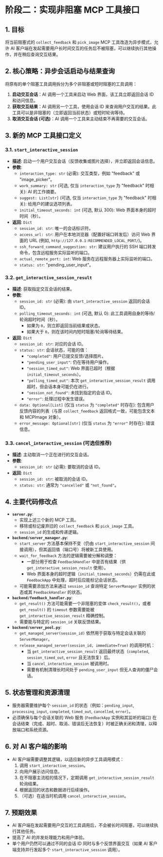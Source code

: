 # 阶段二：实现非阻塞 MCP 工具接口

## 1. 目标

将当前阻塞式的 `collect_feedback` 和 `pick_image` MCP 工具改造为异步模式，允许 AI 客户端在发起需要用户长时间交互的任务后不被阻塞，可以继续执行其他操作，并在稍后查询交互结果。

## 2. 核心策略：异步会话启动与结果查询

将原有的单个阻塞工具调用拆分为多个非阻塞或短时阻塞的工具调用：
1.  **启动交互会话**：AI 调用一个工具来启动 Web 界面，该工具立即返回会话 ID 和访问信息。
2.  **获取交互结果**：AI 调用另一个工具，使用会话 ID 来查询用户交互的结果。此工具可以是非阻塞的（立即返回当前状态）或短时轮询等待。
3.  **取消交互会话 (可选)**：AI 调用一个工具来主动结束不再需要的交互会话。

## 3. 新的 MCP 工具接口定义

### 3.1. `start_interactive_session`

*   **描述**: 启动一个用户交互会话（反馈收集或图片选择），并立即返回会话信息。
*   **参数**:
    *   `interaction_type: str` (必需): 交互类型，例如 "feedback" 或 "image_picker"。
    *   `work_summary: str` (可选, 仅当 `interaction_type` 为 "feedback" 时相关): AI 的工作摘要。
    *   `suggest: List[str]` (可选, 仅当 `interaction_type` 为 "feedback" 时相关): 给用户的建议选项列表。
    *   `initial_timeout_seconds: int` (可选, 默认 300): Web 界面本身的超时时间（秒）。
*   **返回**: `Dict`
    *   `session_id: str`: 唯一的会话标识符。
    *   `access_url: str`: 用户在本地浏览器（配置好端口转发后）访问 Web 界面的 URL (例如, `http://127.0.0.1:RECOMMENDED_LOCAL_PORT/`)。
    *   `ssh_forward_command_suggestion: str`: 建议用户执行的 SSH 端口转发命令，包含远程服务实际监听的端口。
    *   `actual_remote_port: int`: Web 服务在远程服务器上实际监听的端口。
    *   `status: str`: "pending_user_input"。

### 3.2. `get_interactive_session_result`

*   **描述**: 获取指定交互会话的结果。
*   **参数**:
    *   `session_id: str` (必需): 由 `start_interactive_session` 返回的会话 ID。
    *   `polling_timeout_seconds: int` (可选, 默认 0): 此工具调用自身的等待/轮询超时时间（秒）。
        *   如果为 `0`，则立即返回当前结果或状态。
        *   如果大于 `0`，则在该时间内短时阻塞/轮询等待结果。
*   **返回**: `Dict`
    *   `session_id: str`: 对应的会话 ID。
    *   `status: str`: 会话状态，可能的值：
        *   `"completed"`: 用户已提交反馈/选择图片。
        *   `"pending_user_input"`: 仍在等待用户操作。
        *   `"session_timed_out"`: Web 界面已超时（根据 `initial_timeout_seconds`）。
        *   `"polling_timed_out"`: 本次 `get_interactive_session_result` 调用超时，但会话本身可能仍在进行。
        *   `"session_not_found"`: 未找到指定的会话 ID。
        *   `"error"`: 处理过程中发生错误。
    *   `data: Optional[List]` (仅当 `status` 为 `"completed"` 时存在): 包含用户反馈内容的列表（与原 `collect_feedback` 返回格式一致，可能包含文本和 MCPImage 对象）。
    *   `error_message: Optional[str]` (仅当 `status` 为 `"error"` 时存在): 错误信息。

### 3.3. `cancel_interactive_session` (可选但推荐)

*   **描述**: 主动取消一个正在进行的交互会话。
*   **参数**:
    *   `session_id: str` (必需): 要取消的会话 ID。
*   **返回**: `Dict`
    *   `session_id: str`: 被取消的会话 ID。
    *   `status: str`: 通常为 `"cancelled"` 或 `"not_found"`。

## 4. 主要代码修改点

*   **`server.py`**:
    *   实现上述三个新的 MCP 工具。
    *   移除或标记废弃旧的 `collect_feedback` 和 `pick_image` 工具。
    *   `session_id` 的生成和传递逻辑。
*   **`backend/server_manager.py`**:
    *   `start_server` 方法基本保持不变（仍由 `start_interactive_session` 间接调用），但其返回值（端口号）将被新工具使用。
    *   `wait_for_feedback` 方法的逻辑需要被分解和调整：
        *   一部分用于检查 `FeedbackHandler` 中是否有结果（供 `get_interactive_session_result` 使用）。
        *   Web 界面本身的超时逻辑（`initial_timeout_seconds`）仍需在此或 `FeedbackApp` 中处理，超时后应能标记会话状态。
    *   可能需要添加方法来通过 `session_id` 查询特定 `ServerManager` 实例的状态或其 `FeedbackHandler` 的状态。
*   **`backend/feedback_handler.py`**:
    *   `get_result()` 方法可能需要一个非阻塞的变体 `check_result()`，或者 `get_result()` 的 `timeout` 参数需要能被 `get_interactive_session_result` 精确控制。
    *   需要能与特定的 `session_id` 关联反馈结果。
*   **`backend/server_pool.py`**:
    *   `get_managed_server(session_id)` 依然用于获取与特定会话关联的 `ServerManager`。
    *   `release_managed_server(session_id, immediate=True)` 的调用时机：
        *   当 `get_interactive_session_result` 返回最终状态（`completed`, `session_timed_out`, `error` 且无法恢复）后。
        *   当 `cancel_interactive_session` 被调用时。
        *   需要有机制清理长时间处于 `pending_user_input` 但无人查询的僵尸会话。

## 5. 状态管理和资源清理

*   服务器需要维护每个 `session_id` 的状态（例如：`pending_input`, `processing_input`, `completed`, `timed_out`, `cancelled`, `error`）。
*   必须确保与每个会话关联的 Web 服务 (`FeedbackApp` 实例和其监听的端口) 在会话结束（完成、超时、取消、错误后无法恢复）时被正确关闭和清理，以释放端口和系统资源。

## 6. 对 AI 客户端的影响

*   AI 客户端需要调整其逻辑，以适应新的异步工具调用模式：
    1.  调用 `start_interactive_session`。
    2.  向用户展示访问信息。
    3.  在不阻塞主流程的情况下，定期调用 `get_interactive_session_result` 轮询结果。
    4.  根据返回的状态和数据进行后续操作。
    5.  （可选）在适当时机调用 `cancel_interactive_session`。

## 7. 预期效果

*   AI 客户端在发起需要用户交互的工具调用后，不会被长时间阻塞，可以继续执行其他任务。
*   提高了 AI 的并发处理能力和用户体验。
*   单个用户仍然可以通过不同的会话 ID 同时与多个反馈界面交互（如果 AI 客户端支持并行发起多个 `start_interactive_session` 调用）。